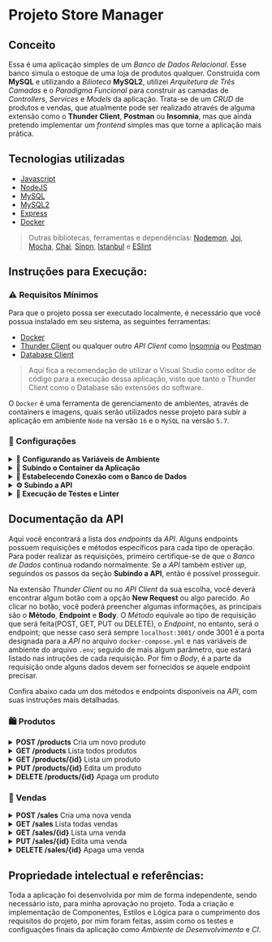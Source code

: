 # Projeto Store Manager

## Conceito
Essa é uma aplicação simples de um *Banco de Dados Relacional*. Esse banco simula o estoque de uma loja de produtos qualquer. Construída com **MySQL** e utilizando a *Bilioteca* **MySQL2**, utilizei *Arquitetura de Três Camadas* e o *Paradigma Funcional* para construir as camadas de *Controllers*, *Services* e *Models* da aplicação. Trata-se de um *CRUD* de produtos e vendas, que atualmente pode ser realizado através de alguma extensão como o **Thunder Client**, **Postman** ou **Insomnia**, mas que ainda pretendo implementar um *frontend* simples mas que torne a aplicação mais prática.

## Tecnologias utilizadas 
- [Javascript](https://www.javascript.com/)
- [NodeJS](https://nodejs.org/en/about/)
- [MySQL](https://www.mysql.com/)
- [MySQL2](https://www.npmjs.com/package/mysql2)
- [Express](https://expressjs.com/pt-br/)
- [Docker](https://www.docker.com/)

> Outras bibliotecas, ferramentas e dependências: [Nodemon](https://nodemon.io/), [Joi](https://joi.dev/), [Mocha](https://mochajs.org/), [Chai](https://www.chaijs.com/), [Sinon](https://sinonjs.org/), [Istanbul](https://istanbul.js.org/) e [ESlint](https://eslint.org/)

## Instruções para Execução:

### ⚠️ Requisitos Mínimos
Para que o projeto possa ser executado localmente, é necessário que você possua instalado em seu sistema, as seguintes ferramentas:

- [Docker](https://www.docker.com/)
- [Thunder Client](https://www.thunderclient.com/) ou qualquer outro *API Client* como [Insomnia](https://insomnia.rest/) ou [Postman](https://www.postman.com/)
- [Database Client](https://database-client.com/#/)
> Aqui fica a recomendação de utilizar o Visual Studio como editor de código para a execução dessa aplicação, visto que tanto o Thunder Client como o Database são extensões do software.

O `Docker` é uma ferramenta de gerenciamento de ambientes, através de containers e imagens, quais serão utilizados nesse projeto para subir a aplicação em ambiente `Node` na versão `16` e o `MySQL` na versão `5.7`.

### 📝 Configurações

<details>
  <summary>
    <b>📛 Configurando as Variáveis de Ambiente</b>
  </summary>

  ####
  Na raíz do projeto, há um arquivo `.env.example`, você deve renomeá-lo, deixando apenas `.env`. Esse arquivo deverá passar todas as variáveis de ambiente necessárias para a aplicação. Para motivos de teste, é recomendado que deixe as variáveis padrões, mas caso decida alterá-las, preste atenção para que não haja conflito com as variáveis do arquivo `docker-compose` nem com as portas.
</details>

<details>
  <summary>
    <b>🐋 Subindo o Container da Aplicação</b>
  </summary>

  ####
  Após configurar as variáveis de ambiente, é hora de subir o container da aplicação, o que nos dará o `Node` para que possamos executar o servidor da API, e o banco de dados `MySQL`.

  Para isso, digite o comando abaixo no terminal, a partir da raíz do projeto:
  ```cli
  docker-compose up -d
  ```
  Com esse comando já deve ser possível visualizar os containers através do comando:
  ```cli
  docker container ps
  ```
</details>

<details>
  <summary>
    <b>🎲 Estabelecendo Conexão com o Banco de Dados</b>
  </summary>

  ####
  Agora com o container do `MySQL` *up*, é necessário estabelecer uma conexão com o banco de dados. Para isso será utilizada a extensão `Database Client` já citada nos requisitos mínimos da aplicação.

  Acessando a extensão, basta clicar na opção *Create Connection* no menu superior. Isso abrirá uma nova aba, com alguns campos para serem preenchidos:
  1. Selecione o **Server Type** `Mysql`;
  2. Preencha o campo **Host** com o valor `localhost`;
  3. O campo **Username** e **Password** devem ter respectivamente os valores `root` e `secret`;
  > Caso você tenha modificado o arquivo .env, devem ser os valores atribuídos nas variáveis MYSQL_USER e MYSQL_PASSWORD(Lembrando que esses valores devem ser iguais no arquivo docker-compose.yml).
  4. Por fim o campo **Port** deve ter o valor `3306`.
  > Ou a porta que foi exposta no arquivo docker-compose.yml e o valor atribuído na variável PORT do arquivo .env.

  Se tudo ocorreu corretamente, agora você verá a conexão listada na aba da extensão, no entanto ainda é preciso subir o *Banco de Dados*. Para isso, conecte-se ao container `store_manager_api` para poder realizar os comandos necessários.
  
  Na raíz do projeto digite o comando abaixo para conectar-se ao container `Node`:
  ```cli
  docker exec -it store_manager_api bash
  ```

  Um novo terminal deverá ser aberto, primeiramente instale as dependências com o comando:
  ```cli
  npm install
  ```

  Em seguida digite o comando abaixo para subir o banco `StoreManager`:
  ```cli
  npm run db:reset
  ```

  Pronto, agora você já deve conseguir visualizar na aba da extensão *Database Client* o banco de dados *StoreManager* e suas respectivas tabelas com a população inicial.
</details>

<details>
  <summary>
    <b>⚙️ Subindo a API</b>
  </summary>
  
  ####
  Agora já é possível realizar as requisições no *Banco de Dados* a partir de um *API Client*, novamente é recomendado utilizar o *Thunder Client*.

  Conectado ao *Banco de Dados* com sucesso, e ainda com o container `store_manager_api` *up*, caso tenha fechado o terminal, novamente rode o comando:
  ```cli
  docker exec -it store_manager_api bash
  ```

  Dentro do container, se já tiver instalado as dependências e resetado os bancos como explicado nos passos anteriores, inicie o servidor com o comando abaixo:
  ```cli
  npm run dev
  ```
  > Se tudo ocorrer bem, você deverá receber no console, a mensagem: `Escutando na porta 3001`.

  Pronto, a *API* já está rodando e você já possui conexão com o banco. Agora basta realizar suas requisições. Na aba abaixo, segue a documentação das requisições.
</details>

<details>
  <summary>
    <b>🧪 Execução de Testes e Linter</b>
  </summary>

  ####
  Para realizar os testes da aplicação, ou executar alguns comandos de CI é necessário primeiro estar conectado ao container `store_manager_api` como exemplificado em passos anteriores.
  
  ##### Testes Unitários
  Após a conexão com o container, se os pacotes do node houverem sido instalados, para executar os **Testes Unitários** basta rodar o comando abaixo no terminal do container:
  ```cli
  npm run test:dev:unit
  ```

  ##### Cobertura de Testes
  Se quiser conferir a cobertura dos testes unitários, basta rodar o comando:
  ```cli
  npm run test:dev:unit:coverage
  ```

  ##### Linter
  O Linter utilizado no código do programa foi o `Eslint`. Caso queira rodá-lo, basta que, seguindo os passos iniciais dos comandos anteriores, você digite o comando abaixo no terminal do container:
  ```cli
  npm run lint
  ```
</details>

## Documentação da API
Aqui você encontrará a lista dos *endpoints* da *API*. Alguns endpoints possuem requisições e métodos específicos para cada tipo de operação.
Para poder realizar as requisições, primeiro certifique-se de que o *Banco de Dados* continua rodando normalmente. Se a *API* também estiver *up*, seguindos os passos da seção **Subindo a API**, então é possível prosseguir.

Na extensão *Thunder Client* ou no *API Client* da sua escolha, você deverá encontrar algum botão com a opção **New Request** ou algo parecido. Ao clicar no botão, você poderá preencher algumas informações, as principais são o **Método**, **Endpoint** e **Body**. O *Método* equivale ao tipo de requisição que será feita(POST, GET, PUT ou DELETE), o *Endpoint*, no entanto, será o endpoint; que nesse caso será sempre `localhost:3001/` onde 3001 é a porta designada para a *API* no arquivo `docker-compose.yml` e nas variáveis de ambiente do arquivo `.env`; seguido de mais algum parâmetro, que estará listado nas intruções de cada requisição. Por fim o *Body*, é a parte da requisição onde alguns dados devem ser fornecidos se aquele endpoint precisar.

Confira abaixo cada um dos métodos e endpoints disponíveis na *API*, com suas instruções mais detalhadas.

### 🛍 Produtos
<details>
  <summary>
    <b>POST /products</b>
    Cria um novo produto
  </summary>

  ####
  - Método: **POST**
  - Endpoint: `localhost:3001/products`

  Com esse método, você conseguirá inserir um novo produto no banco de dados, para isso basta enviar no *Body* da requisição um objeto com a seguinte estrutura:
  ```js
  {
    "name": "Martelo de Thor", // Deve ser uma string com o nome seu produto
    "quantity": 10 // Deve ser um inteiro com a quantidade do seu produto
  }
  ```

  Se criado com sucesso, a *API* retornará um *Status Code* `201` e um objeto com os seguintes dados:
  ```js
  {
    "id": 1,
    "name": "Martelo de Thor",
    "quantity": 10
  }
  ```

  Se alguma das chaves do *Body* da requisição for passada incorretamente, será retonado um *Status Code* `400` e um objeto similar ao demonstrado abaixo:
  ```js
  {
    "message": "\"name\" is required"
  }
  ```

  Se algum dos valores no *Body* da requisição não for passado com o tipo correto, será retornado um *Status Code* `400` e um objeto similar ao demonstrado abaixo:
  ```js
  {
    "message": "\"name\" must be a string"
  }
  ```
</details>

<details>
  <summary>
    <b>GET /products</b>
    Lista todos produtos
  </summary>

  ####
  - Método: **GET**
  - Endpoint: `localhost:3001/products`

  Com esse método, você conseguirá listar todos os produtos cadastrados no banco de dados, para isso não é necessário enviar nada no *Body* da requisição, mas se tudo ocorrer com sucesso, a *API* retornará um *Status Code* `200` e um array de objetos com os dados de todos os produtos, similar ao código abaixo:
  ```js
  [
    {
      "id": 1,
      "name": "Martelo de Thor",
      "quantity": 10
    },
    {
      "id": 2,
      "name": "Traje de encolhimento",
      "quantity": 20
    }
  ]
  ```

  Se não houver nenhum produto cadastrano no *Banco de Dados*, ainda será retornado um *Status Code* `200` porém com um array vazio:
  ```js
  []
  ```
</details>

<details>
  <summary>
    <b>GET /products/{id}</b>
    Lista um produto
  </summary>

  ####
  - Método: **GET**
  - Endpoint: `localhost:3001/products/{id}`
  
  Com esse método você conseguirá pesquisar por um produto específico baseado em seu `id`, que deve ser fornecido ao final do *Endpoint*.
  > Se estiver procurando pelo produto de id 1, por exemplo, o endpoint será: `localhost:3001/products/1`

  Se listado com sucesso, será retornado um *Status Code* `200` e um objeto com o produto pesquisado:
  ```js
  {
    "id": 1,
    "name": "Martelo do Thor",
    "quantity": 10
  }
  ```

  Se o `id` fornecido for inválido, será retornado um *Status Code* `404` e o seguinte objeto:
  ```js
  {
    "message": "Product not found"
  }
  ```
</details>

<details>
  <summary>
    <b>PUT /products/{id}</b>
    Edita um produto
  </summary>

  ####
  - Método: **PUT**
  - Endpoint: `localhost:3001/products/{id}`
  
  Com esse método você conseguirá editar um produto específico baseado em seu `id`, que deve ser fornecido ao final do *Endpoint*. Também é necessário enviar os novos dados que esse produto deve ter.
  > Se estiver procurando pelo produto de id 1, por exemplo, o endpoint será: `localhost:3001/products/1`

  No *Body* da requisição, os dados devem ser enviados com o seguinte formado:
  ```js
  {
    "name": "Martelo de Thor", // Deve ser uma string com o novo nome seu produto
    "quantity": 5 // Deve ser um inteiro com a nova quantidade do seu produto
  }
  ```

  Se editado com sucesso, será retornado um *Status Code* `200` e um objeto com o produto editado:
  ```js
  {
    "id": 1,
    "name": "Martelo do Thor",
    "quantity": 5
  }
  ```

  Se o `id` fornecido for inválido, será retornado um *Status Code* `404` e o seguinte objeto:
  ```js
  {
    "message": "Product not found"
  }
  ```

  Se alguma das chaves do *Body* da requisição for passada incorretamente, será retonado um *Status Code* `400` e um objeto similar ao demonstrado abaixo:
  ```js
  {
    "message": "\"name\" is required"
  }
  ```

  Se algum dos valores no *Body* da requisição não for passado com o tipo correto, será retornado um *Status Code* `400` e um objeto similar ao demonstrado abaixo:
  ```js
  {
    "message": "\"name\" must be a string"
  }
  ```
</details>

<details>
  <summary>
    <b>DELETE /products/{id}</b>
    Apaga um produto
  </summary>

  ####
  - Método: **DELETE**
  - Endpoint: `localhost:3001/products/{id}`
  Com esse método você conseguirá apagar um produto específico baseado em seu `id`, que deve ser fornecido ao final do *Endpoint*.
  > Se quiser apagar o produto de id 1, por exemplo, o endpoint será: `localhost:3001/products/1`

  Se apagado com sucesso, será retornado um *Status Code* `204` e nenhum objeto.

  Se o `id` fornecido for inválido, será retornado um *Status Code* `404` e o seguinte objeto:
  ```js
  {
    "message": "Product not found"
  }
  ```
</details>

### 🛒 Vendas
<details>
  <summary>
    <b>POST /sales</b>
    Cria uma nova venda
  </summary>

  ####
  - Método: **POST**
  - Endpoint: `localhost:3001/sales`

  Com esse método, você conseguirá inserir uma nova venda no banco de dados, para isso basta enviar no *Body* da requisição um array de objetos, onda cada objeto equivale à um produto e a quantidade à ser comprada. Utilize a seguinte estrutura:
  ```js
  [
    {
      "productId": 1, // Deve ser um inteiro com equivalente ao id do produto à ser comprado
      "quantity": 5 // Inteiro equivalente à quantidade que será comprada
    },
    {
      "productId": 2
      "quantity": 10
    }
  ]
  ```

  Se a venda for realizada com sucesso, a *API* retornará um *Status Code* `201` e um objeto com os seguintes dados:
  ```js
  {
    "id": 1
    "itemsSold": [
      {
        "productId": 1,
        "quantity": 5
      },
      {
        "productId": 2,
        "quantity": 10
      }
    ]
  }
  ```

  Se alguma das chaves do *Body* da requisição for passada incorretamente, será retonado um *Status Code* `400` e um objeto similar ao demonstrado abaixo:
  ```js
  {
    "message": "\"productId\" is required"
  }
  ```

  Se algum dos valores no *Body* da requisição não for passado com o tipo correto, será retornado um *Status Code* `400` e um objeto similar ao demonstrado abaixo:
  ```js
  {
    "message": "\"productId\" must be a string"
  }
  ```
  Se uma venda realizada, consumir uma quantidade de produtos, maior do que a disponível em estoque, será retornado um *Status Code* `400` e o seguinte objeto:
  ```js
  {
    "message": "Order quantity for some products exceeds stock"
  }
  ```
</details>

<details>
  <summary>
    <b>GET /sales</b>
    Lista todas vendas
  </summary>

  ####
  - Método: **GET**
  - Endpoint: `localhost:3001/sales`

  Com esse método, você conseguirá listar todas as vendas cadastradas no banco de dados, para isso não é necessário enviar nada no *Body* da requisição, mas se tudo ocorrer com sucesso, a *API* retornará um *Status Code* `200` e um array de objetos com os dados de todas as vendas, similar ao código abaixo:
  ```js
  [
    {
      "date": "2022-12-26T15:26:04.000Z",
      "saleId": 1,
      "productId": 1,
      "quantity": 5
    },
    {
      "date": "2022-12-26T15:26:04.000Z",
      "saleId": 1,
      "productId": 2,
      "quantity": 10
    },
    {
      "date": "2022-12-26T15:26:04.000Z",
      "saleId": 2,
      "productId": 3,
      "quantity": 15
    },
  ]
  ```

  Se não houver nenhum produto cadastrano no *Banco de Dados*, ainda será retornado um *Status Code* `200` porém com um array vazio:
  ```js
  []
  ```
</details>

<details>
  <summary>
    <b>GET /sales/{id}</b>
    Lista uma venda
  </summary>

  ####
  - Método: **GET**
  - Endpoint: `localhost:3001/sales/{id}`
  
  Com esse método você conseguirá pesquisar por uma venda específica baseada em seu `id`, que deve ser fornecido ao final do *Endpoint*.
  > Se estiver procurando pela venda de id 1, por exemplo, o endpoint será: `localhost:3001/sales/1`

  Se listada com sucesso, será retornado um *Status Code* `200` e um array de objetos com a venda pesquisada:
  ```js
  [
    {
      "date": "2022-12-26T15:26:04.000Z",
      "saleId": 1,
      "productId": 1,
      "quantity": 5
    },
    {
      "date": "2022-12-26T15:26:04.000Z",
      "saleId": 1,
      "productId": 2,
      "quantity": 10
    }
  ]
  ```

  Se o `id` fornecido for inválido, será retornado um *Status Code* `404` e o seguinte objeto:
  ```js
  {
    "message": "Sale not found"
  }
  ```
</details>

<details>
  <summary>
    <b>PUT /sales/{id}</b>
    Edita uma venda
  </summary>

  ####
  - Método: **PUT**
  - Endpoint: `localhost:3001/sales/{id}`
  
  Com esse método você conseguirá editar uma venda específica baseado em seu `id`, que deve ser fornecido ao final do *Endpoint*. Também é necessário enviar os novos dados que essa venda deve ter.
  > Se estiver procurando pela venda de id 1, por exemplo, o endpoint será: `localhost:3001/sales/1`

  No *Body* da requisição, os dados devem ser enviados com um formato similar à esse:
  ```js
  [
    {
      "productId": 1,
      "quantity": 15
    }
  ]
  ```

  Se editado com sucesso, será retornado um *Status Code* `200` e um objeto com a venda editada:
  ```js
  {
    "saleId": 1,
    "itemUpdated": [
      {
        "productId": 1,
        "quantity": 15
      }
    ]
  }
  ```

  Se o `id` fornecido for inválido, será retornado um *Status Code* `404` e o seguinte objeto:
  ```js
  {
    "message": "Sale not found"
  }
  ```

  Se alguma das chaves do *Body* da requisição for passada incorretamente, será retonado um *Status Code* `400` e um objeto similar ao demonstrado abaixo:
  ```js
  {
    "message": "\"productId\" is required"
  }
  ```

  Se algum dos valores no *Body* da requisição não for passado com o tipo correto, será retornado um *Status Code* `400` e um objeto similar ao demonstrado abaixo:
  ```js
  {
    "message": "\"productId\" must be an integer"
  }
  ```
</details>

<details>
  <summary>
    <b>DELETE /sales/{id}</b>
    Apaga uma venda
  </summary>

  ####
  - Método: **DELETE**
  - Endpoint: `localhost:3001/sales/{id}`
  Com esse método você conseguirá apagar uma venda específica baseado em seu `id`, que deve ser fornecido ao final do *Endpoint*.
  > Se quiser apagar a venda de id 1, por exemplo, o endpoint será: `localhost:3001/sales/1`

  Se apagada com sucesso, será retornado um *Status Code* `204` e nenhum objeto.

  Se o `id` fornecido for inválido, será retornado um *Status Code* `404` e o seguinte objeto:
  ```js
  {
    "message": "Sale not found"
  }
  ```
</details>


## Propriedade intelectual e referências:
Toda a aplicação foi desenvolvida por mim de forma independente, sendo necessário isto, para minha aprovação no projeto. Toda a criação e implementação de Componentes, Estilos e Lógica para o cumprimento dos requisitos do projeto, por mim foram feitas, assim como os testes e configuações finais da aplicação como *Ambiente de Desenvolvimento* e *CI*.
